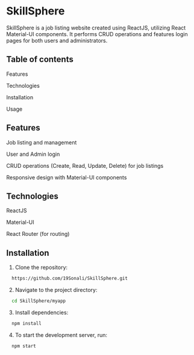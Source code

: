 
# SkillSphere

SkillSphere is a job listing website created using ReactJS, utilizing React Material-UI components. It performs CRUD operations and features login pages for both users and administrators.




## Table of contents


Features

Technologies

Installation

Usage
## Features

Job listing and management

User and Admin login

CRUD operations (Create, Read, Update, Delete) for job listings

Responsive design with Material-UI components
## Technologies

ReactJS

Material-UI

React Router (for routing)
## Installation

1. Clone the repository:

```bash
  https://github.com/19Sonali/SkillSphere.git
```
2. Navigate to the project directory:

```bash
  cd SkillSphere/myapp
```
3. Install dependencies:

```bash
  npm install
```
4. To start the development server, run:

```bash
  npm start
```
    